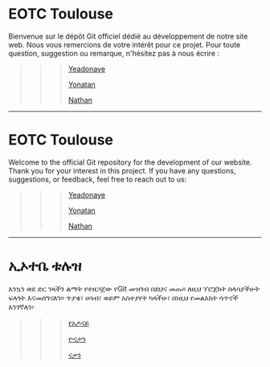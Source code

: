 # EOTC Toulouse

Bienvenue sur le dépôt Git officiel dédié au développement de notre site web.
Nous vous remercions de votre intérêt pour ce projet.
Pour toute question, suggestion ou remarque, n'hésitez pas à nous écrire :

>>>[Yeadonaye](mailto:yeadonayea@eotctoulouse.org)
>>>
>>>[Yonatan](mailto:yonatank@eotctoulouse.org)
>>>
>>>[Nathan](mailto:nathant@eotctoulouse.org)

---
# EOTC Toulouse

Welcome to the official Git repository for the development of our website.
Thank you for your interest in this project.
If you have any questions, suggestions, or feedback, feel free to reach out to us:

>>>[Yeadonaye](mailto:yeadonayea@eotctoulouse.org)
>>>
>>>[Yonatan](mailto:yonatank@eotctoulouse.org)
>>>
>>>[Nathan](mailto:nathant@eotctoulouse.org)

---
# ኢኦተቤ ቱሉዝ

እንኳን ወደ ድር ገጻችን ልማት የተዘጋጀው የGit መዝገብ በደህና መጡ።
ለዚህ ፕሮጀክት ስላሳያችሁት ፍላጎት እናመሰግናለን።
ጥያቄ፣ ሀሳብ፣ ወይም አስተያየት ካላችሁ፣ በነዚህ የመልእክት ሳጥኖች እንገኛለን፦

>>>[የአዶናይ](mailto:yeadonayea@eotctoulouse.org)
>>>
>>>[ዮናታን](mailto:yonatank@eotctoulouse.org)
>>>
>>>[ናታን](mailto:nathant@eotctoulouse.org)
